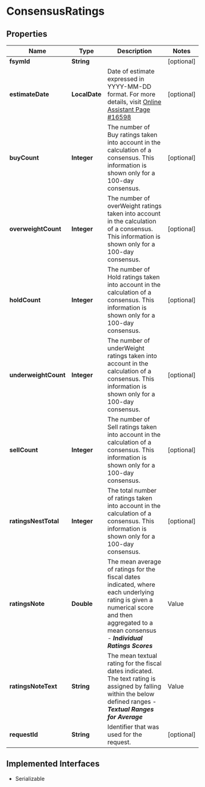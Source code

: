 

# ConsensusRatings


## Properties

Name | Type | Description | Notes
------------ | ------------- | ------------- | -------------
**fsymId** | **String** |  |  [optional]
**estimateDate** | **LocalDate** | Date of estimate expressed in YYYY-MM-DD format. For more details, visit [Online Assistant Page #16598](https://oa.apps.factset.com/pages/16598) |  [optional]
**buyCount** | **Integer** | The number of Buy ratings taken into account in the calculation of a consensus. This information is shown only for a 100-day consensus. |  [optional]
**overweightCount** | **Integer** | The number of overWeight ratings taken into account in the calculation of a consensus. This information is shown only for a 100-day consensus. |  [optional]
**holdCount** | **Integer** | The number of Hold ratings taken into account in the calculation of a consensus. This information is shown only for a 100-day consensus. |  [optional]
**underweightCount** | **Integer** | The number of underWeight ratings taken into account in the calculation of a consensus. This information is shown only for a 100-day consensus. |  [optional]
**sellCount** | **Integer** | The number of Sell ratings taken into account in the calculation of a consensus. This information is shown only for a 100-day consensus. |  [optional]
**ratingsNestTotal** | **Integer** | The total number of ratings taken into account in the calculation of a consensus. This information is shown only for a 100-day consensus. |  [optional]
**ratingsNote** | **Double** | The mean average of ratings for the fiscal dates indicated, where each underlying rating is given a numerical score and then aggregated to a mean consensus - __*Individual Ratings Scores*__ |Value|Rating Description| |---|---| |1|Buy| |1.5|overWeight| |2|Hold| |2.5|underWeight| |3|Sell|  |  [optional]
**ratingsNoteText** | **String** | The mean textual rating for the fiscal dates indicated. The text rating is assigned by falling within the below defined ranges -  __*Textual Ranges for Average*__ |Value|Rating Description| |---|---| |&lt; 1.25|Buy| |&lt; 1.75|overWeight| |&lt; 2.25|Hold| |&lt; 2.75|underWeight| |&lt;&#x3D; 3|Sell|  |  [optional]
**requestId** | **String** | Identifier that was used for the request. |  [optional]


## Implemented Interfaces

* Serializable


